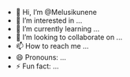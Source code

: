 - 👋 Hi, I’m @Melusikunene
- 👀 I’m interested in ...
- 🌱 I’m currently learning ...
- 💞️ I’m looking to collaborate on ...
- 📫 How to reach me ...
- 😄 Pronouns: ...
- ⚡ Fun fact: ...

<!---
Melusikunene/Melusikunene is a ✨ special ✨ repository because its `README.md` (this file) appears on your GitHub profile.
You can click the Preview link to take a look at your changes.
--->

